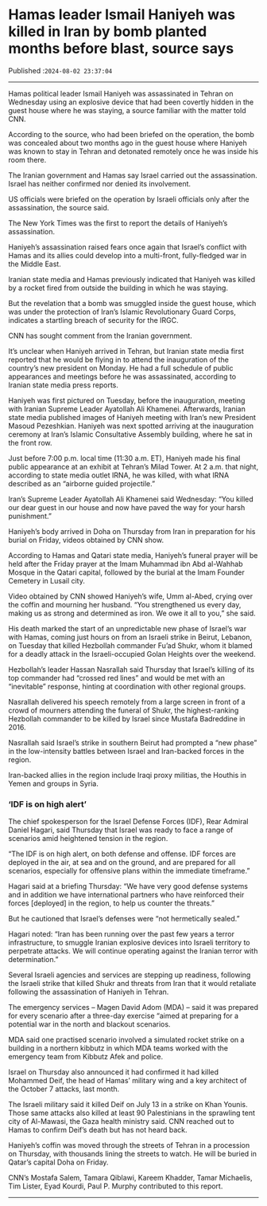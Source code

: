 # Hamas leader Ismail Haniyeh was killed in Iran by bomb planted months before blast, source says

Published :`2024-08-02 23:37:04`

---

Hamas political leader Ismail Haniyeh was assassinated in Tehran on Wednesday using an explosive device that had been covertly hidden in the guest house where he was staying, a source familiar with the matter told CNN.

According to the source, who had been briefed on the operation, the bomb was concealed about two months ago in the guest house where Haniyeh was known to stay in Tehran and detonated remotely once he was inside his room there.

The Iranian government and Hamas say Israel carried out the assassination. Israel has neither confirmed nor denied its involvement.

US officials were briefed on the operation by Israeli officials only after the assassination, the source said.

The New York Times was the first to report the details of Haniyeh’s assassination.

Haniyeh’s assassination raised fears once again that Israel’s conflict with Hamas and its allies could develop into a multi-front, fully-fledged war in the Middle East.

Iranian state media and Hamas previously indicated that Haniyeh was killed by a rocket fired from outside the building in which he was staying.

But the revelation that a bomb was smuggled inside the guest house, which was under the protection of Iran’s Islamic Revolutionary Guard Corps, indicates a startling breach of security for the IRGC.

CNN has sought comment from the Iranian government.

It’s unclear when Haniyeh arrived in Tehran, but Iranian state media first reported that he would be flying in to attend the inauguration of the country’s new president on Monday. He had a full schedule of public appearances and meetings before he was assassinated, according to Iranian state media press reports.

Haniyeh was first pictured on Tuesday, before the inauguration, meeting with Iranian Supreme Leader Ayatollah Ali Khamenei. Afterwards, Iranian state media published images of Haniyeh meeting with Iran’s new President Masoud Pezeshkian. Haniyeh was next spotted arriving at the inauguration ceremony at Iran’s Islamic Consultative Assembly building, where he sat in the front row.

Just before 7:00 p.m. local time (11:30 a.m. ET), Haniyeh made his final public appearance at an exhibit at Tehran’s Milad Tower. At 2 a.m. that night, according to state media outlet IRNA, he was killed, with what IRNA described as an “airborne guided projectile.”

Iran’s Supreme Leader Ayatollah Ali Khamenei said Wednesday: “You killed our dear guest in our house and now have paved the way for your harsh punishment.”

Haniyeh’s body arrived in Doha on Thursday from Iran in preparation for his burial on Friday, videos obtained by CNN show.

According to Hamas and Qatari state media, Haniyeh’s funeral prayer will be held after the Friday prayer at the Imam Muhammad ibn Abd al-Wahhab Mosque in the Qatari capital, followed by the burial at the Imam Founder Cemetery in Lusail city.

Video obtained by CNN showed Haniyeh’s wife, Umm al-Abed, crying over the coffin and mourning her husband. “You strengthened us every day, making us as strong and determined as iron. We owe it all to you,” she said.

His death marked the start of an unpredictable new phase of Israel’s war with Hamas, coming just hours on from an Israeli strike in Beirut, Lebanon, on Tuesday that killed Hezbollah commander Fu’ad Shukr, whom it blamed for a deadly attack in the Israeli-occupied Golan Heights over the weekend.

Hezbollah’s leader Hassan Nasrallah said Thursday that Israel’s killing of its top commander had “crossed red lines” and would be met with an “inevitable” response, hinting at coordination with other regional groups.

Nasrallah delivered his speech remotely from a large screen in front of a crowd of mourners attending the funeral of Shukr, the highest-ranking Hezbollah commander to be killed by Israel since Mustafa Badreddine in 2016.

Nasrallah said Israel’s strike in southern Beirut had prompted a “new phase” in the low-intensity battles between Israel and Iran-backed forces in the region.

Iran-backed allies in the region include Iraqi proxy militias, the Houthis in Yemen and groups in Syria.

### ‘IDF is on high alert’

The chief spokesperson for the Israel Defense Forces (IDF), Rear Admiral Daniel Hagari, said Thursday that Israel was ready to face a range of scenarios amid heightened tension in the region.

“The IDF is on high alert, on both defense and offense. IDF forces are deployed in the air, at sea and on the ground, and are prepared for all scenarios, especially for offensive plans within the immediate timeframe.”

Hagari said at a briefing Thursday: “We have very good defense systems and in addition we have international partners who have reinforced their forces [deployed] in the region, to help us counter the threats.”

But he cautioned that Israel’s defenses were “not hermetically sealed.”

Hagari noted: “Iran has been running over the past few years a terror infrastructure, to smuggle Iranian explosive devices into Israeli territory to perpetrate attacks. We will continue operating against the Iranian terror with determination.”

Several Israeli agencies and services are stepping up readiness, following the Israeli strike that killed Shukr and threats from Iran that it would retaliate following the assassination of Haniyeh in Tehran.

The emergency services – Magen David Adom (MDA) – said it was prepared for every scenario after a three-day exercise “aimed at preparing for a potential war in the north and blackout scenarios.

MDA said one practised scenario involved a simulated rocket strike on a building in a northern kibbutz in which MDA teams worked with the emergency team from Kibbutz Afek and police.

Israel on Thursday also announced it had confirmed it had killed Mohammed Deif, the head of Hamas’ military wing and a key architect of the October 7 attacks, last month.

The Israeli military said it killed Deif on July 13 in a strike on Khan Younis. Those same attacks also killed at least 90 Palestinians in the sprawling tent city of Al-Mawasi, the Gaza health ministry said. CNN reached out to Hamas to confirm Deif’s death but has not heard back.

Haniyeh’s coffin was moved through the streets of Tehran in a procession on Thursday, with thousands lining the streets to watch. He will be buried in Qatar’s capital Doha on Friday.

CNN’s Mostafa Salem, Tamara Qiblawi, Kareem Khadder, Tamar Michaelis, Tim Lister, Eyad Kourdi, Paul P. Murphy contributed to this report.

---

